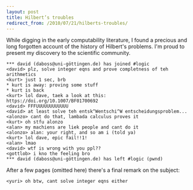 ```yaml
---
layout: post
title: Hilbert’s troubles
redirect_from: /2010/07/21/hilberts-troubles/
---
```


While digging in the early computability literature, I found a precious and long forgotten account of the history of Hilbert's problems. I'm proud to present my discovery to the scientific community.

    *** david (daboss@uni-göttingen.de) has joined #logic
    <david> plz, solve integer eqns and prove completness of teh arithmetics
    <kurt> just 1 sec, brb
    * kurt is away: proving some stuff
    * kurt is back
    <kurt> lol dave, taek a look at this: https://doi.org/10.1007/BF01700692
    <david> FFFUUUUUUUUUUUU
    <david> at least solve teh entsk^Wentschi^W entscheidungsproblem...
    <alonzo> cant do that, lambada calculus proves it
    <kurt> oh stfu alonzo
    <alan> my machiens are liek people and cant do it
    <alonzo> alan: your right, and so am i (told ya)
    <kurt> lol dave, epic fail!!1!
    <alan> lmao
    <david> wtf is wrong with you ppl??
    <gottlob> i kno the feeling bro
    *** david (daboss@uni-göttingen.de) has left #logic (pwnd)

After a few pages (omitted here) there's a final remark on the subject:

    <yuri> oh btw, cant solve integer eqns either
